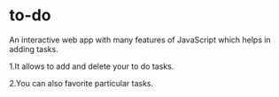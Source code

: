 # to-do
An interactive web app with many features of JavaScript which helps in adding tasks.

1.It allows to add and delete your to do tasks. 

2.You can also favorite particular tasks.
